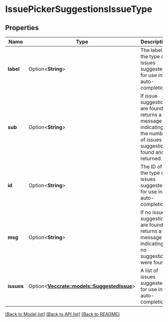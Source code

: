# IssuePickerSuggestionsIssueType

## Properties

Name | Type | Description | Notes
------------ | ------------- | ------------- | -------------
**label** | Option<**String**> | The label of the type of issues suggested for use in auto-completion. | [optional][readonly]
**sub** | Option<**String**> | If issue suggestions are found, returns a message indicating the number of issues suggestions found and returned. | [optional][readonly]
**id** | Option<**String**> | The ID of the type of issues suggested for use in auto-completion. | [optional][readonly]
**msg** | Option<**String**> | If no issue suggestions are found, returns a message indicating no suggestions were found, | [optional][readonly]
**issues** | Option<[**Vec<crate::models::SuggestedIssue>**](SuggestedIssue.md)> | A list of issues suggested for use in auto-completion. | [optional][readonly]

[[Back to Model list]](../README.md#documentation-for-models) [[Back to API list]](../README.md#documentation-for-api-endpoints) [[Back to README]](../README.md)


